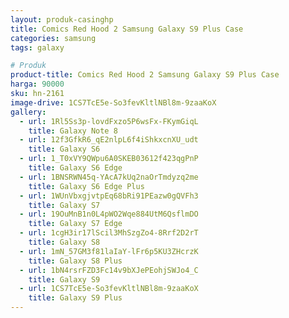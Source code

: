 ```yaml
---
layout: produk-casinghp
title: Comics Red Hood 2 Samsung Galaxy S9 Plus Case
categories: samsung
tags: galaxy

# Produk
product-title: Comics Red Hood 2 Samsung Galaxy S9 Plus Case
harga: 90000
sku: hn-2161
image-drive: 1CS7TcE5e-So3fevKltlNBl8m-9zaaKoX
gallery:
  - url: 1Rl5Ss3p-lovdFxzo5P6wsFx-FKymGiqL
    title: Galaxy Note 8
  - url: 12f3GfkR6_qE2nlpL6f4iShkxcnXU_udt
    title: Galaxy S6
  - url: 1_T0xVY9QWpu6A0SKEB03612f423qgPnP
    title: Galaxy S6 Edge
  - url: 1BNSRWN45q-YAcA7kUq2naOrTmdyzq2me
    title: Galaxy S6 Edge Plus
  - url: 1WUnVbxgjvtpEq68bRi91PEazw0gQVFh3
    title: Galaxy S7
  - url: 19OuMnB1n0L4pWO2Wqe884UtM6QsflmDO
    title: Galaxy S7 Edge
  - url: 1cgH3ir17lScil3MhSzgZo4-8Rrf2D2rT
    title: Galaxy S8
  - url: 1mN_57GM3f81laIaY-lFr6p5KU3ZHcrzK
    title: Galaxy S8 Plus
  - url: 1bN4rsrFZD3Fc14v9bXJePEohjSWJo4_C
    title: Galaxy S9
  - url: 1CS7TcE5e-So3fevKltlNBl8m-9zaaKoX
    title: Galaxy S9 Plus
---
```

